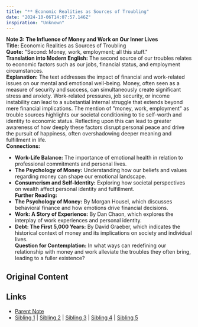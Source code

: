 ```yaml
---
title: "** Economic Realities as Sources of Troubling"
date: "2024-10-06T14:07:57.146Z"
inspiration: "Unknown"
---
```


  
**Note 3: The Influence of Money and Work on Our Inner Lives**  
**Title:** Economic Realities as Sources of Troubling  
**Quote:** "Second: Money, work, employment; all this stuff."  
**Translation into Modern English:** The second source of our troubles relates to economic factors such as our jobs, financial status, and employment circumstances.  
**Explanation:** The text addresses the impact of financial and work-related issues on our mental and emotional well-being. Money, often seen as a measure of security and success, can simultaneously create significant stress and anxiety. Work-related pressures, job security, or income instability can lead to a substantial internal struggle that extends beyond mere financial implications. The mention of "money, work, employment" as trouble sources highlights our societal conditioning to tie self-worth and identity to economic status. Reflecting upon this can lead to greater awareness of how deeply these factors disrupt personal peace and drive the pursuit of happiness, often overshadowing deeper meaning and fulfillment in life.  
**Connections:**  
- **Work-Life Balance:** The importance of emotional health in relation to professional commitments and personal lives.  
- **The Psychology of Money:** Understanding how our beliefs and values regarding money can shape our emotional landscape.  
- **Consumerism and Self-Identity:** Exploring how societal perspectives on wealth affect personal identity and fulfillment.  
**Further Reading:**  
- **The Psychology of Money:** By Morgan Housel, which discusses behavioral finance and how emotions drive financial decisions.  
- **Work: A Story of Experience:** By Dan Chaon, which explores the interplay of work experiences and personal identity.  
- **Debt: The First 5,000 Years:** By David Graeber, which indicates the historical context of money and its implications on society and individual lives.  
**Question for Contemplation:** In what ways can redefining our relationship with money and work alleviate the troubles they often bring, leading to a fuller existence?  


## Original Content



## Links

- [Parent Note](/parent-note.md)
- [Sibling 1](/zettel1.md) | [Sibling 2](/zettel2.md) | [Sibling 3](/zettel3.md) | [Sibling 4](/zettel4.md) | [Sibling 5](/zettel5.md)
